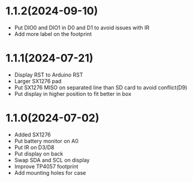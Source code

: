 # 1.1.2(2024-09-10)

- Put DIO0 and DIO1 in D0 and D1 to avoid issues with IR
- Add more label on the footprint

# 1.1.1(2024-07-21)

- Display RST to Arduino RST
- Larger SX1276 pad
- Put SX1276 MISO on separated line than SD card to avoid conflict(D9)
- Put display in higher position to fit better in box
 
# 1.1.0(2024-07-02)

- Added SX1276
- Put battery monitor on A0
- Put IR on D3/D8
- Put display on back
- Swap SDA and SCL on display
- Improve TP4057 footprint
- Add mounting holes for case

